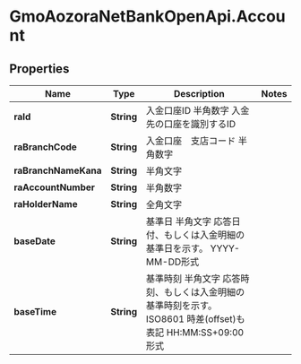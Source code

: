 # GmoAozoraNetBankOpenApi.Account

## Properties
Name | Type | Description | Notes
------------ | ------------- | ------------- | -------------
**raId** | **String** | 入金口座ID 半角数字 入金先の口座を識別するID  | 
**raBranchCode** | **String** | 入金口座　支店コード 半角数字  | 
**raBranchNameKana** | **String** | 半角文字  | 
**raAccountNumber** | **String** | 半角数字  | 
**raHolderName** | **String** | 全角文字  | 
**baseDate** | **String** | 基準日 半角文字 応答日付、もしくは入金明細の基準日を示す。 YYYY-MM-DD形式  | 
**baseTime** | **String** | 基準時刻 半角文字 応答時刻、もしくは入金明細の基準時刻を示す。  ISO8601 時差(offset)も表記 HH:MM:SS+09:00形式  | 


